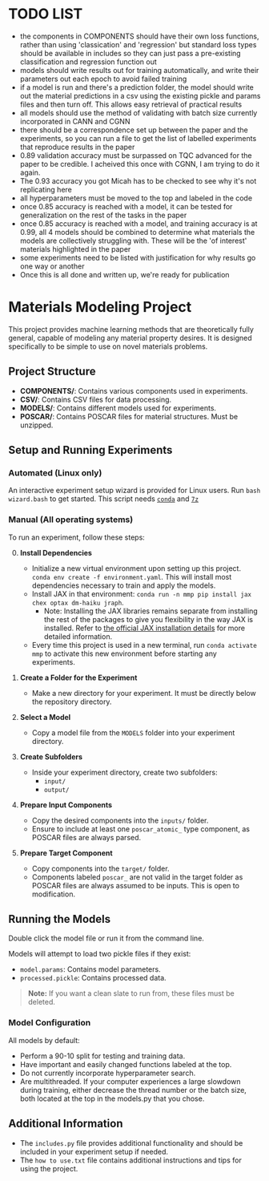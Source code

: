 # TODO LIST

- the components in COMPONENTS should have their own loss functions, rather than using 'classication' and 'regression' but standard loss types should be available in includes so they can just pass a pre-existing classification and regression function out
- models should write results out for training automatically, and write their parameters out each epoch to avoid failed training
- if a model is run and there's a prediction folder, the model should write out the material predictions in a csv using the existing pickle and params files and then turn off. This allows easy retrieval of practical results
- all models should use the method of validating with batch size currently incorporated in CANN and CGNN
- there should be a correspondence set up between the paper and the experiments, so you can run a file to get the list of labelled experiments that reproduce results in the paper
- 0.89 validation accuracy must be surpassed on TQC advanced for the paper to be credible. I acheived this once with CGNN, I am trying to do it again.
- The 0.93 accuracy you got Micah has to be checked to see why it's not replicating here
- all hyperparameters must be moved to the top and labeled in the code
- once 0.85 accuracy is reached with a model, it can be tested for generalization on the rest of the tasks in the paper
- once 0.85 accuracy is reached with a model, and training accuracy is at 0.99, all 4 models should be combined to determine what materials the models are collectively struggling with. These will be the 'of interest' materials highlighted in the paper
- some experiments need to be listed with justification for why results go one way or another
- Once this is all done and written up, we're ready for publication



# Materials Modeling Project

This project provides machine learning methods that are theoretically fully general, capable of modeling any material property desires. It is designed specifically to be simple to use on novel materials problems.

## Project Structure

- **COMPONENTS/**: Contains various components used in experiments.
- **CSV/**: Contains CSV files for data processing.
- **MODELS/**: Contains different models used for experiments.
- **POSCAR/**: Contains POSCAR files for material structures. Must be unzipped.

## Setup and Running Experiments

### Automated (Linux only)

An interactive experiment setup wizard is provided for Linux users. Run `bash wizard.bash` to get started. This script needs [`conda`](https://docs.conda.io/projects/conda/en/latest/user-guide/install/linux.html) and [`7z`](https://www.7-zip.org/download.html)

### Manual (All operating systems)

To run an experiment, follow these steps:

0. **Install Dependencies**
   - Initialize a new virtual environment upon setting up this project.
   `conda env create -f environment.yaml`. This will install most dependencies necessary to train and apply the models.
   - Install JAX in that environment: `conda run -n mmp pip install jax chex optax dm-haiku jraph`.
      - Note: Installing the JAX libraries remains separate from installing the rest of the packages to give you flexibility in the way JAX is installed. Refer to [the official JAX installation details](https://jax.readthedocs.io/en/latest/installation.html) for more detailed information.
   - Every time this project is used in a new terminal, run `conda activate mmp` to activate this new environment before starting any experiments.

1. **Create a Folder for the Experiment**
   - Make a new directory for your experiment. It must be directly below the repository directory.

2. **Select a Model**
   - Copy a model file from the `MODELS` folder into your experiment directory.

3. **Create Subfolders**
   - Inside your experiment directory, create two subfolders:
     - `input/`
     - `output/`

4. **Prepare Input Components**
   - Copy the desired components into the `inputs/` folder.
   - Ensure to include at least one `poscar_atomic_` type component, as POSCAR files are always parsed.

5. **Prepare Target Component**
   - Copy components into the `target/` folder.
   - Components labeled `poscar_` are not valid in the target folder as POSCAR files are always assumed to be inputs. This is open to modification.

## Running the Models

Double click the model file or run it from the command line.

Models will attempt to load two pickle files if they exist:
- `model.params`: Contains model parameters.
- `processed.pickle`: Contains processed data.

> **Note:** If you want a clean slate to run from, these files must be deleted.

### Model Configuration

All models by default:
- Perform a 90-10 split for testing and training data.
- Have important and easily changed functions labeled at the top.
- Do not currently incorporate hyperparameter search.
- Are multithreaded. If your computer experiences a large slowdown during training, either decrease the thread number or the batch size, both located at the top in the models.py that you chose.

## Additional Information

- The `includes.py` file provides additional functionality and should be included in your experiment setup if needed.
- The `how to use.txt` file contains additional instructions and tips for using the project.

